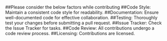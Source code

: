 ##Please consider the below factors while contributing
##Code Style:
Maintain a consistent code style for readability.
##Documentation:
Ensure well-documented code for effective collaboration.
##Testing:
Thoroughly test your changes before submitting a pull request.
##Issue Tracker:
Check the Issue Tracker for tasks.
##Code Review:
All contributions undergo a code review process.
##Licensing:
Contributions are licensed.
